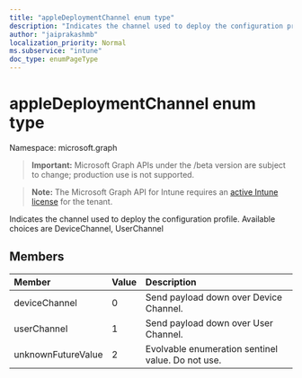 ```yaml
---
title: "appleDeploymentChannel enum type"
description: "Indicates the channel used to deploy the configuration profile. Available choices are DeviceChannel, UserChannel"
author: "jaiprakashmb"
localization_priority: Normal
ms.subservice: "intune"
doc_type: enumPageType
---
```


# appleDeploymentChannel enum type

Namespace: microsoft.graph
> **Important:** Microsoft Graph APIs under the /beta version are subject to change; production use is not supported.

> **Note:** The Microsoft Graph API for Intune requires an [active Intune license](https://go.microsoft.com/fwlink/?linkid=839381) for the tenant.


Indicates the channel used to deploy the configuration profile. Available choices are DeviceChannel, UserChannel

## Members
|Member|Value|Description|
|:---|:---|:---|
|deviceChannel|0|Send payload down over Device Channel.|
|userChannel|1|Send payload down over User Channel.|
|unknownFutureValue|2|Evolvable enumeration sentinel value. Do not use.|
